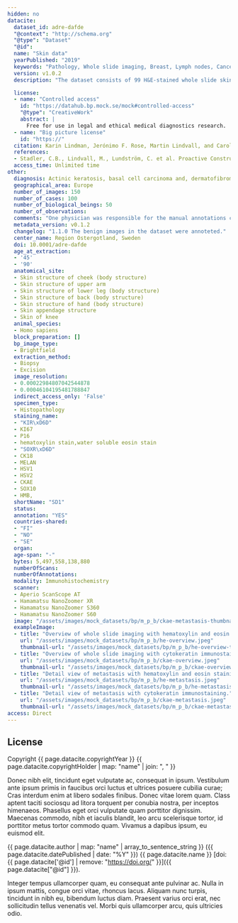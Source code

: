 ```yaml
---
hidden: no
datacite:
  dataset_id: adre-dafde
  "@context": "http://schema.org"
  "@type": "Dataset"
  "@id": 
  name: "Skin data"
  yearPublished: "2019"
  keywords: "Pathology, Whole slide imaging, Breast, Lymph nodes, Cancer, Sentinel nodes, Immunohistochemical staining, cytokeratin, CKAE1/AE3"
  version: v1.0.2 
  description: "The dataset consists of 99 H&E-stained whole slide skin images (WSI) - 49 abnormal and 50 normal cases. All significant abnormal findings identified are outlined and categorized into 13 types such as actinic keratosis, basal cell carcinoma and dermatofibroma. Other tissue components, such as epidermis, adnexal structures, as well as the surgical margin are delineated to create a complete histological map. In total, 16741 separate annotations have been made to segment the different tissue structures and link them to ontological information."

  license:
  - name: "Controlled access"
    id: "https://datahub.bp.mock.se/mock#controlled-access"
    "@type": "CreativeWork"
    abstract: |
      Free for use in legal and ethical medical diagnostics research.
  - name: "Big picture license"
    id: "https://"
  citation: Karin Lindman, Jerónimo F. Rose, Martin Lindvall, and Caroline Bivik Stadler (2019), Skin data. Big Picture doi:10.0001/adre-dafde.
  references: 
  - Stadler, C.B., Lindvall, M., Lundström, C. et al. Proactive Construction of an Annotated Imaging Database for Artificial Intelligence Training. J Digit Imaging (2020). https://doi.org/10.1007/s10278-020-00384-4
  access_time: Unlimited time
other:
  diagnosis: Actinic keratosis, basal cell carcinoma and, dermatofibroma + benign cases
  geographical_area: Europe
  number_of_images: 150
  number_of_cases: 100
  number_of_biological_beings: 50
  number_of_observations: 
  comments: "One physician was responsible for the manual annotations controlled by a second pathologist. Accurate annotations were made over the whole tissues. 16741 separate annotations were made."
  metadata_version: v0.1.2
  changelog: "1.1.0 The benign images in the dataset were annoteted."
  center_name: Region Ostergotland, Sweden
  doi: 10.0001/adre-dafde
  age_at_extraction:
  - '45'
  - '90'
  anatomical_site:
  - Skin structure of cheek (body structure)
  - Skin structure of upper arm
  - Skin structure of lower leg (body structure)
  - Skin structure of back (body structure)
  - Skin structure of hand (body structure)
  - Skin appendage structure
  - Skin of knee
  animal_species:
  - Homo sapiens
  block_preparation: []
  bp_image_type:
  - Brightfield
  extraction_method:
  - Biopsy
  - Excision
  image_resolution:
  - 0.00022984807042544878
  - 0.00046104195481788847
  indirect_access_only: 'False'
  specimen_type:
  - Histopathology
  staining_name:
  - "KIR\xD6D" 
  - KI67
  - P16
  - hematoxylin stain,water soluble eosin stain
  - "SOXR\xD6D"
  - CK18
  - MELAN
  - HSV1
  - HSV2
  - CKAE
  - SOX10
  - HMB,
  shortName: "SD1"
  status:
  annotation: "YES"
  countries-shared:
  - "FI"
  - "NO"
  - "SE"
  organ:
  age-span: "-"
  bytes: 5,497,558,138,880
  numberOfScans:
  numberOfAnnotations:
  modality: Immunohistochemistry
  scanner:
  - Aperio ScanScope AT
  - Hamamatsu NanoZoomer XR
  - Hamamatsu NanoZoomer S360
  - Hamamatsu NanoZoomer S60
  image: "/assets/images/mock_datasets/bp/m_p_b/ckae-metastasis-thumbnail.jpeg"
  exampleImage:
  - title: "Overview of whole slide imaging with hematoxylin and eosin staining."
    url: "/assets/images/mock_datasets/bp/m_p_b/he-overview.jpeg"
    thumbnail-url: "/assets/images/mock_datasets/bp/m_p_b/he-overview-thumbnail.jpeg"
  - title: "Overview of whole slide imaging with cytokeratin immunostaining."
    url: "/assets/images/mock_datasets/bp/m_p_b/ckae-overview.jpeg"
    thumbnail-url: "/assets/images/mock_datasets/bp/m_p_b/ckae-overview-thumbnail.jpeg"
  - title: "Detail view of metastasis with hematoxylin and eosin staining."
    url: "/assets/images/mock_datasets/bp/m_p_b/he-metastasis.jpeg"
    thumbnail-url: "/assets/images/mock_datasets/bp/m_p_b/he-metastasis-thumbnail.jpeg"
  - title: "Detail view of metastasis with cytokeratin immunostaining."
    url: "/assets/images/mock_datasets/bp/m_p_b/ckae-metastasis.jpeg"
    thumbnail-url: "/assets/images/mock_datasets/bp/m_p_b/ckae-metastasis-thumbnail.jpeg"
access: Direct
---
```


## License

Copyright
{{ page.datacite.copyrightYear }}
{{ page.datacite.copyrightHolder | map: "name" |  join: ", " }}

Donec nibh elit, tincidunt eget vulputate ac, consequat in ipsum. Vestibulum ante ipsum primis in faucibus orci luctus et ultrices posuere cubilia curae; Cras interdum enim at libero sodales finibus. Donec vitae lorem quam. Class aptent taciti sociosqu ad litora torquent per conubia nostra, per inceptos himenaeos. Phasellus eget orci vulputate quam porttitor dignissim. Maecenas commodo, nibh et iaculis blandit, leo arcu scelerisque tortor, id porttitor metus tortor commodo quam. Vivamus a dapibus ipsum, eu euismod elit.

{{ page.datacite.author | map: "name" | array_to_sentence_string }}
({{ page.datacite.datePublished | date: "%Y" }})
{{ page.datacite.name }}
[doi:{{ page.datacite['@id'] | remove: "https://doi.org/" }}]({{ page.datacite["@id"] }}).

 Integer tempus ullamcorper quam, eu consequat ante pulvinar ac. Nulla in ipsum mattis, congue orci vitae, rhoncus lacus. Aliquam nunc turpis, tincidunt in nibh eu, bibendum luctus diam. Praesent varius orci erat, nec sollicitudin tellus venenatis vel. Morbi quis ullamcorper arcu, quis ultricies odio.
